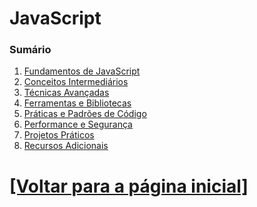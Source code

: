 # JavaScript

<!--
- `new Obj` x `new Obj()`
- `new` em funções. Exemplo: `new exampleFunction()`
- `constructor`
- A "real interação" do `constructor` e o JavaScript
- `interface`
- `delete` de valores cujo tipo de dado é primitivo em ESM
- Array
    + `isArray`
    + `forEach`
    + `slice`
- `Date`
    + `getMonth`
    + `getDate`
    + `getHours`
    + `getMinutes`
    + `getSeconds`
- `Array.prototype.slice.call()`
- `process`
- `process.env`
- `util`
    + `inspect`
- `redis`
    + `createClient`
    + `on`
    + `auth`
    + `config`
- `have` (provavelmente uma cadeia de asserção)
- `request.path`
- `join`
- `include`
- `reset`
- `arguments`
- `push`
- `inspect`
- `replace`
- Me explique cada detalhe do log abaixo:

```Bash
<ref *1> [AsyncFunction: getTemporaryCredentials] {
  default: [Circular *1],
  getDatabasePassword: [AsyncFunction: getDatabasePassword],
  esmkTreeId: 'file:///home/luis/APIs/zoe-game-api/services/sensitive_data_getters.mjs?esmk=1'
}
```

- O que significa o "`_`" no exemplo:
  + Qual é o nome deste símbolo?

```JavaScript
const _ = require("lodash");
```
-->

### Sumário

1. [Fundamentos de JavaScript](./1-fundamentos-Javascript/fundamentos-Javascript.md)
2. [Conceitos Intermediários](./2-conceitos-intermediarios/conceitos-intermediarios.md)
3. [Técnicas Avançadas](./3-tecnicas-avancadas/tecnicas-avancadas.md)
4. [Ferramentas e Bibliotecas](./4-ferramentas-bibliotecas/ferramentas-bibliotecas.md)
5. [Práticas e Padrões de Código](./5-praticas-padroes-codigo/praticas-padroes-codigo.md)
6. [Performance e Segurança](./6-performance-segurança/performance-segurança.md)
7. [Projetos Práticos](./7-projetos-praticos/projetos-praticos.md)
8. [Recursos Adicionais](./8-recursos-adicionais/recursos-adicionais.md)

# [[Voltar para a página inicial]](../README.md)